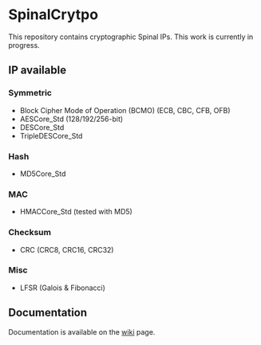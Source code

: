 # SpinalCrytpo

This repository contains cryptographic Spinal IPs. This work is currently in progress.  


## IP available


### Symmetric

- Block Cipher Mode of Operation (BCMO) (ECB, CBC, CFB, OFB)
- AESCore_Std (128/192/256-bit)
- DESCore_Std
- TripleDESCore_Std


### Hash

- MD5Core_Std


### MAC

- HMACCore_Std (tested with MD5)


### Checksum

- CRC (CRC8, CRC16, CRC32)


### Misc

- LFSR (Galois & Fibonacci)



## Documentation

Documentation is available on the [wiki](https://github.com/SpinalHDL/SpinalCrypto/wiki) page. 

